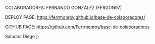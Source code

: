 COLABORADORES: FERNANDO GONZÁLEZ (FERGON97)

DEPLOY PAGE: https://ferrmonroy.github.io/base-de-colaboradores/

GITHUB PAGE: https://github.com/Ferrmonroy/base-de-colaboradores

Saludos Diego ;)
